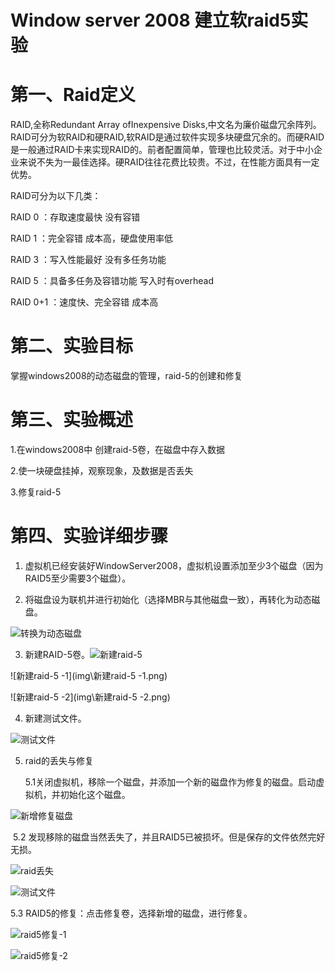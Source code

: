# Window server 2008 建立软raid5实验

# 第一、Raid定义

RAID,全称Redundant Array ofInexpensive Disks,中文名为廉价磁盘冗余阵列。RAID可分为软RAID和硬RAID,软RAID是通过软件实现多块硬盘冗余的。而硬RAID是一般通过RAID卡来实现RAID的。前者配置简单，管理也比较灵活。对于中小企业来说不失为一最佳选择。硬RAID往往花费比较贵。不过，在性能方面具有一定优势。

RAID可分为以下几类：

RAID 0 ：存取速度最快 没有容错

RAID 1 ：完全容错 成本高，硬盘使用率低

RAID 3 ：写入性能最好 没有多任务功能

RAID 5 ：具备多任务及容错功能 写入时有overhead

RAID 0+1 ：速度快、完全容错 成本高

# 第二、实验目标

掌握windows2008的动态磁盘的管理，raid-5的创建和修复

# 第三、实验概述

1.在windows2008中 创建raid-5卷，在磁盘中存入数据

2.使一块硬盘挂掉，观察现象，及数据是否丢失

3.修复raid-5

# 第四、实验详细步骤

1. 虚拟机已经安装好WindowServer2008，虚拟机设置添加至少3个磁盘（因为RAID5至少需要3个磁盘）。

    

2. 将磁盘设为联机并进行初始化（选择MBR与其他磁盘一致），再转化为动态磁盘。

![转换为动态磁盘](img\转换为动态磁盘.png)

3. 新建RAID-5卷。![新建raid-5](img\新建raid-5.png)

![新建raid-5 -1](img\新建raid-5 -1.png)

![新建raid-5 -2](img\新建raid-5 -2.png)

4. 新建测试文件。

![测试文件](img\测试文件.png)



5. raid的丢失与修复

   5.1关闭虚拟机，移除一个磁盘，并添加一个新的磁盘作为修复的磁盘。启动虚拟机，并初始化这个磁盘。

![新增修复磁盘](img\新增修复磁盘.png)

​    5.2 发现移除的磁盘当然丢失了，并且RAID5已被损坏。但是保存的文件依然完好无损。

![raid丢失](img\raid丢失.png)

![测试文件](img\测试文件.png)

   5.3 RAID5的修复：点击修复卷，选择新增的磁盘，进行修复。

![raid5修复-1](img\raid5修复-1.png)

![raid5修复-2](img\raid5修复-2.png)

